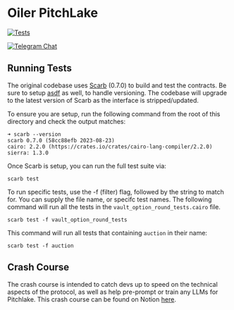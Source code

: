 # Oiler PitchLake

[![Tests](https://github.com/OilerNetwork/pitchlake_starknet/actions/workflows/test.yaml/badge.svg)](https://github.com/OilerNetwork/pitchlake_starknet/actions/workflows/test.yaml)

[![Telegram Chat][tg-badge]][tg-url]

[tg-badge]: https://img.shields.io/endpoint?color=neon&logo=telegram&label=chat&style=flat-square&url=https%3A%2F%2Ftg.sumanjay.workers.dev%2Foiler_official
[tg-url]: https://t.me/oiler_official





## Running Tests

The original codebase uses [Scarb](https://docs.swmansion.com/scarb/) (0.7.0) to build and test the contracts. Be sure to setup [asdf](https://asdf-vm.com/) as well, to handle versioning. The codebase will upgrade to the latest version of Scarb as the interface is stripped/updated.

To ensure you are setup, run the following command from the root of this directory and check the output matches:

```
➜ scarb --version
scarb 0.7.0 (58cc88efb 2023-08-23)
cairo: 2.2.0 (https://crates.io/crates/cairo-lang-compiler/2.2.0)
sierra: 1.3.0
```

Once Scarb is setup, you can run the full test suite via:


```
scarb test
```

To run specific tests, use the -f (filter) flag, followed by the string to match for. You can supply the file name, or specifc test names. The following command will run all the tests in the `vault_option_round_tests.cairo` file.


```
scarb test -f vault_option_round_tests
```

This command will run all tests that containing `auction` in their name:

```
scarb test -f auction
```

## Crash Course

The crash course is intended to catch devs up to speed on the technical aspects of the protocol, as well as help pre-prompt or train any LLMs for Pitchlake. This crash course can be found on Notion [here](https://www.notion.so/nethermind/Pitchlake-Crash-Course-aa05c787e89446a1aa5f72043f1bde42?pvs=4).

